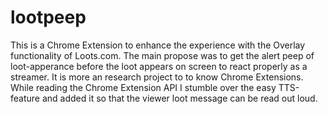 # lootpeep
This is a Chrome Extension to enhance the experience with the Overlay functionality of Loots.com. The main propose was to get the alert peep of loot-apperance before the loot appears on screen to react properly as a streamer. It is more an research project to to know Chrome Extensions. While reading the Chrome Extension API I stumble over the easy TTS-feature and added it so that the viewer loot message can be read out loud.
